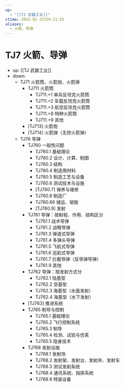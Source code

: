 ```yaml
---
up:
  - "[[TJ 武器工业]]"
ctime: 2025-02-21T20:21:55
aliases:
  - 火箭、导弹
---
```


# TJ7 火箭、导弹

- up: [[TJ 武器工业]]
- down:	
	- TJ71 火箭筒、火箭炮、火箭弹
		- TJ711 火箭筒
			- TJ711.+1 单兵反坦克火箭筒
			- TJ711.+2 车载反坦克火箭筒
			- TJ711.+3 航空反坦克火箭筒
			- TJ711.+8 特种火箭筒
			- TJ711.+9 其他
		- [TJ713] 火箭炮
		- [TJ714] 火箭弹（无控火箭弹）
	- TJ76 导弹
		- TJ760 一般性问题
			- TJ760.1 基础理论
			- TJ760.2 设计、计算、制图
			- TJ760.3 结构
			- TJ760.4 制造用材料
			- TJ760.5 制造工艺与设备
			- TJ760.6 测试技术与设施
			- [TJ760.7] 保养与维修
			- TJ760.8 制造厂
			- TJ760.89 储运、销毁
			- [TJ760.9] 发射
		- TJ761 导弹：按射程、作用、结构区分
			- TJ761.1 战术导弹
			- TJ761.2 战略导弹
			- TJ761.3 弹道式导弹
			- TJ761.4 多弹头导弹
			- TJ761.5 飞航式导弹
			- TJ761.6 巡航式导弹
			- TJ761.7 拦截导弹（反导弹导弹）
			- TJ761.9 其他
		- TJ762 导弹：按发射方式分
			- TJ762.1 陆基型
			- TJ762.2 空基型
			- TJ762.3 海基型（水面发射）
			- TJ762.4 海基型（水下发射）
		- [TJ763] 推进系统
		- TJ765 制导与控制
			- TJ765.1 基础理论
			- TJ765.2 飞行控制系统
			- TJ765.3 制导
			- TJ765.4 检测、试验与仿真
			- TJ765.5 隐身技术
		- TJ768 发射设施
			- TJ768.1 发射场
			- TJ768.2 发射架、发射台、发射井、发射车
			- TJ768.3 测试发射系统
			- TJ768.4 通讯系统、指挥系统
			- TJ768.8 特装设备
			
